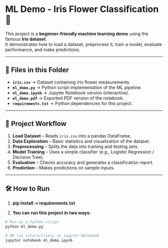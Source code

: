 # ML Demo - Iris Flower Classification 🌸

This project is a **beginner-friendly machine learning demo** using the famous **Iris dataset**.  
It demonstrates how to load a dataset, preprocess it, train a model, evaluate performance, and make predictions.

---

## 📂 Files in this Folder

- **`iris.csv`** → Dataset containing iris flower measurements.  
- **`ml_demo.py`** → Python script implementation of the ML pipeline.  
- **`ml_demo.ipynb`** → Jupyter Notebook version (interactive).  
- **`ml_demo.pdf`** → Exported PDF version of the notebook.
- **`requirements.txt`** → Python dependencies for this project.
---

## 🚀 Project Workflow

1. **Load Dataset** – Reads `iris.csv` into a pandas DataFrame.  
2. **Data Exploration** – Basic statistics and visualization of the dataset.  
3. **Preprocessing** – Splits the data into training and testing sets.  
4. **Model Training** – Uses a simple classifier (e.g., Logistic Regression / Decision Tree).  
5. **Evaluation** – Checks accuracy and generates a classification report.  
6. **Prediction** – Makes predictions on sample inputs.  

---

## 🛠️ How to Run

1. **pip install -r requirements.txt**

2. **You can run this project in two ways:**

```bash
# Run as a Python script
python ml_demo.py

# OR run interactively in Jupyter Notebook
jupyter notebook ml_demo.ipynb
